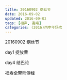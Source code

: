 ```yaml
---
title: 20160902 纲丝节 
date: 2016-09-02
updated: 2016-09-02
tags: [相声, 高峰] 
categories: (2016)丙申年场次 
---
```

20160902 纲丝节 

day1 捉放曹

day4 结巴论

福寿全带师傅经
